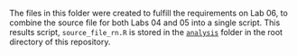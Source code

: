 The files in this folder were created to fulfill the requirements on Lab 06, to combine the source file for both Labs 04 and 05 into a single script. This results script,  `source_file_rn.R` is stored in the [`analysis`](analysis) folder in the root directory of this repository. 

